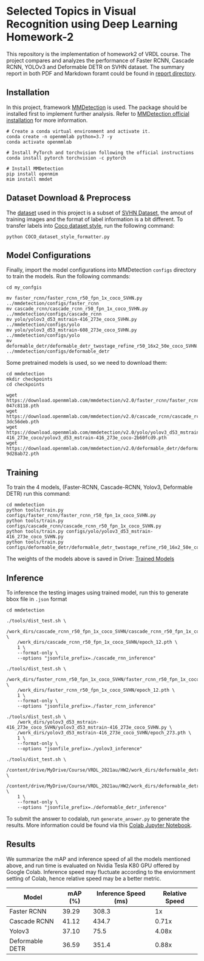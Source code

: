 # Selected Topics in Visual Recognition using Deep Learning Homework-2

This repository is the implementation of homework2 of VRDL course. The project compares and analyzes the performance of Faster RCNN, Cascade RCNN, YOLOv3 and Deformable DETR on SVHN dataset. The summary report in both PDF and Markdown foramt could be found in [report directory](./report/).

## Installation

In this project, framework [MMDetection](https://github.com/open-mmlab/mmdetection) is used. The package should be installed first to implement further analysis. Refer to [MMDetection official installation](https://mmdetection.readthedocs.io/en/latest/get_started.html#installation) for more information.

```
# Create a conda virtual environment and activate it.
conda create -n openmmlab python=3.7 -y
conda activate openmmlab

# Install PyTorch and torchvision following the official instructions
conda install pytorch torchvision -c pytorch

# Install MMDetection
pip install openmim
mim install mmdet
```

## Dataset Download & Preprocess
The [dataset](https://drive.google.com/drive/folders/19LQtYNQaqdTwfzbtIypHXWOYrXfi2EeW?usp=sharing) used in this project is a subset of [SVHN Dataset](http://ufldl.stanford.edu/housenumbers/), the amout of training images and the format of label information is a bit different. To transfer labels into [Coco dataset style](https://cocodataset.org/#format-data), run the following command:

```
python COCO_dataset_style_formatter.py
```

## Model Configurations
Finally, import the model configurations into MMDetection `configs` directory to train the models. Run the following commands:

```
cd my_confgis

mv faster_rcnn/faster_rcnn_r50_fpn_1x_coco_SVHN.py ../mmdetection/configs/faster_rcnn
mv cascade_rcnn/cascade_rcnn_r50_fpn_1x_coco_SVHN.py ../mmdetection/configs/cascade_rcnn
mv yolo/yolov3_d53_mstrain-416_273e_coco_SVHN.py ../mmdetection/configs/yolo
mv yolo/yolov3_d53_mstrain-608_273e_coco_SVHN.py ../mmdetection/configs/yolo
mv deformable_detr/deformable_detr_twostage_refine_r50_16x2_50e_coco_SVHN.py ../mmdetection/configs/deformable_detr
```

Some pretrained models is used, so we need to download them:

```
cd mmdetection
mkdir checkpoints
cd checkpoints

wget https://download.openmmlab.com/mmdetection/v2.0/faster_rcnn/faster_rcnn_r50_fpn_1x_coco/faster_rcnn_r50_fpn_1x_coco_20200130-047c8118.pth
wget https://download.openmmlab.com/mmdetection/v2.0/cascade_rcnn/cascade_rcnn_r50_fpn_1x_coco/cascade_rcnn_r50_fpn_1x_coco_20200316-3dc56deb.pth
wget https://download.openmmlab.com/mmdetection/v2.0/yolo/yolov3_d53_mstrain-416_273e_coco/yolov3_d53_mstrain-416_273e_coco-2b60fcd9.pth
wget https://download.openmmlab.com/mmdetection/v2.0/deformable_detr/deformable_detr_twostage_refine_r50_16x2_50e_coco/deformable_detr_twostage_refine_r50_16x2_50e_coco_20210419_220613-9d28ab72.pth
```

## Training

To train the 4 models, (Faster-RCNN, Cascade-RCNN, Yolov3, Deformable DETR) run this command:

```train
cd mmdetection
python tools/train.py configs/faster_rcnn/faster_rcnn_r50_fpn_1x_coco_SVHN.py
python tools/train.py configs/cascade_rcnn/cascade_rcnn_r50_fpn_1x_coco_SVHN.py
python tools/train.py configs/yolo/yolov3_d53_mstrain-416_273e_coco_SVHN.py
python tools/train.py configs/deformable_detr/deformable_detr_twostage_refine_r50_16x2_50e_coco_SVHN.py
```

The weights of the models above is saved in Drive: [Trained Models](https://drive.google.com/drive/folders/1KfcGQ5EQSm6eZsDoZp28G_f2a2KlwTTB?usp=sharing)

## Inference

To inference the testing images using trained model, run this to generate bbox file in `.json` format

```
cd mmdetection

./tools/dist_test.sh \
    /work_dirs/cascade_rcnn_r50_fpn_1x_coco_SVHN/cascade_rcnn_r50_fpn_1x_coco_SVHN.py \
    /work_dirs/cascade_rcnn_r50_fpn_1x_coco_SVHN/epoch_12.pth \
    1 \
    --format-only \
    --options "jsonfile_prefix=./cascade_rnn_inference"

./tools/dist_test.sh \
    /work_dirs/faster_rcnn_r50_fpn_1x_coco_SVHN/faster_rcnn_r50_fpn_1x_coco_SVHN.py \
    /work_dirs/faster_rcnn_r50_fpn_1x_coco_SVHN/epoch_12.pth \
    1 \
    --format-only \
    --options "jsonfile_prefix=./faster_rcnn_inference"

./tools/dist_test.sh \
    /work_dirs/yolov3_d53_mstrain-416_273e_coco_SVHN/yolov3_d53_mstrain-416_273e_coco_SVHN.py \
    /work_dirs/yolov3_d53_mstrain-416_273e_coco_SVHN/epoch_273.pth \
    1 \
    --format-only \
    --options "jsonfile_prefix=./yolov3_inference"

./tools/dist_test.sh \
    /content/drive/MyDrive/Course/VRDL_2021au/HW2/work_dirs/deformable_detr_twostage_refine_r50_16x2_50e_coco_SVHN/deformable_detr_twostage_refine_r50_16x2_50e_coco_SVHN.py \
    /content/drive/MyDrive/Course/VRDL_2021au/HW2/work_dirs/deformable_detr_twostage_refine_r50_16x2_50e_coco_SVHN/epoch_25.pth \
    1 \
    --format-only \
    --options "jsonfile_prefix=./deformable_detr_inference"
```

To submit the answer to codalab, run `generate_answer.py` to generate the results.
More information could be found via this [Colab Jupyter Notebook](https://colab.research.google.com/drive/1GhV3ZyXSyvNHupWSeOnB09k3Hx_i0Gqw?usp=sharing).

## Results
We summarize the mAP and inference speed of all the models mentioned above, and run time is evaluated on Nvidia Tesla K80 GPU offered by Google Colab. Inference speed may fluctuate according to the enviornment setting of Colab, hence relative speed may be a better metric.

| Model | mAP (%) | Inference Speed (ms) | Relative Speed |
| -------- | -------- | -------- | -------- |
| Faster RCNN | 39.29 | 308.3 | 1x |
| Cascade RCNN | 41.12 | 434.7 | 0.71x |
| Yolov3 | 37.10 | 75.5 | 4.08x |
| Deformable DETR | 36.59 | 351.4 | 0.88x |
